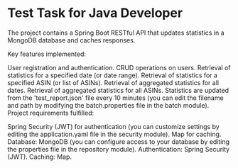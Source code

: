 # Test Task for Java Developer
The project contains a Spring Boot RESTful API that updates statistics in a MongoDB database and caches responses.

Key features implemented:

User registration and authentication.
CRUD operations on users.
Retrieval of statistics for a specified date (or date range).
Retrieval of statistics for a specified ASIN (or list of ASINs).
Retrieval of aggregated statistics for all dates.
Retrieval of aggregated statistics for all ASINs.
Statistics are updated from the 'test_report.json' file every 10 minutes (you can edit the filename and path by modifying the batch.properties file in the batch module).
Project requirements fulfilled:

Spring Security (JWT) for authentication (you can customize settings by editing the application.yaml file in the security module).
Map for caching.
Database: MongoDB (you can configure access to your database by editing the properties file in the repository module).
Authentication: Spring Security (JWT).
Caching: Map.
